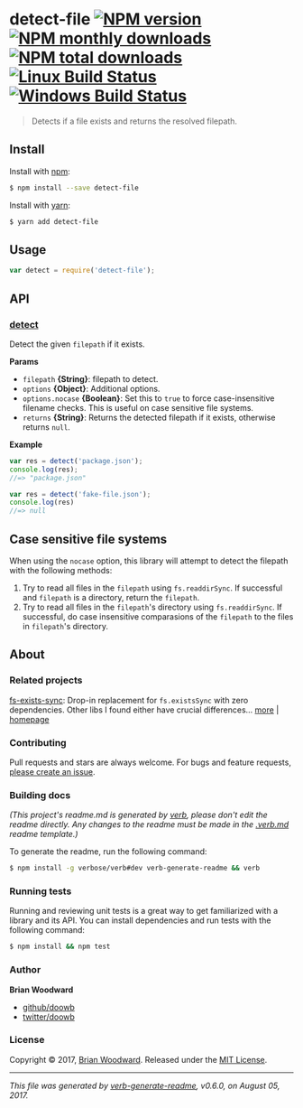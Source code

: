 # detect-file [![NPM version](https://img.shields.io/npm/v/detect-file.svg?style=flat)](https://www.npmjs.com/package/detect-file) [![NPM monthly downloads](https://img.shields.io/npm/dm/detect-file.svg?style=flat)](https://npmjs.org/package/detect-file)  [![NPM total downloads](https://img.shields.io/npm/dt/detect-file.svg?style=flat)](https://npmjs.org/package/detect-file) [![Linux Build Status](https://img.shields.io/travis/doowb/detect-file.svg?style=flat&label=Travis)](https://travis-ci.org/doowb/detect-file) [![Windows Build Status](https://img.shields.io/appveyor/ci/doowb/detect-file.svg?style=flat&label=AppVeyor)](https://ci.appveyor.com/project/doowb/detect-file)

> Detects if a file exists and returns the resolved filepath.

## Install

Install with [npm](https://www.npmjs.com/):

```sh
$ npm install --save detect-file
```

Install with [yarn](https://yarnpkg.com):

```sh
$ yarn add detect-file
```

## Usage

```js
var detect = require('detect-file');
```

## API

### [detect](index.js#L33)

Detect the given `filepath` if it exists.

**Params**

* `filepath` **{String}**: filepath to detect.
* `options` **{Object}**: Additional options.
* `options.nocase` **{Boolean}**: Set this to `true` to force case-insensitive filename checks. This is useful on case sensitive file systems.
* `returns` **{String}**: Returns the detected filepath if it exists, otherwise returns `null`.

**Example**

```js
var res = detect('package.json');
console.log(res);
//=> "package.json"

var res = detect('fake-file.json');
console.log(res)
//=> null
```

## Case sensitive file systems

When using the `nocase` option, this library will attempt to detect the filepath with the following methods:

1. Try to read all files in the `filepath` using `fs.readdirSync`. If successful and `filepath` is a directory, return the `filepath`.
2. Try to read all files in the `filepath`'s directory using `fs.readdirSync`. If successful, do case insensitive comparasions of the `filepath` to the files in `filepath`'s directory.

## About

### Related projects

[fs-exists-sync](https://www.npmjs.com/package/fs-exists-sync): Drop-in replacement for `fs.existsSync` with zero dependencies. Other libs I found either have crucial differences… [more](https://github.com/jonschlinkert/fs-exists-sync) | [homepage](https://github.com/jonschlinkert/fs-exists-sync "Drop-in replacement for `fs.existsSync` with zero dependencies. Other libs I found either have crucial differences from fs.existsSync, or unnecessary dependencies. See README.md for more info.")

### Contributing

Pull requests and stars are always welcome. For bugs and feature requests, [please create an issue](../../issues/new).

### Building docs

_(This project's readme.md is generated by [verb](https://github.com/verbose/verb-generate-readme), please don't edit the readme directly. Any changes to the readme must be made in the [.verb.md](.verb.md) readme template.)_

To generate the readme, run the following command:

```sh
$ npm install -g verbose/verb#dev verb-generate-readme && verb
```

### Running tests

Running and reviewing unit tests is a great way to get familiarized with a library and its API. You can install dependencies and run tests with the following command:

```sh
$ npm install && npm test
```

### Author

**Brian Woodward**

* [github/doowb](https://github.com/doowb)
* [twitter/doowb](https://twitter.com/doowb)

### License

Copyright © 2017, [Brian Woodward](https://github.com/doowb).
Released under the [MIT License](LICENSE).

***

_This file was generated by [verb-generate-readme](https://github.com/verbose/verb-generate-readme), v0.6.0, on August 05, 2017._
